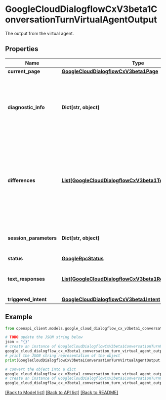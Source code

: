 # GoogleCloudDialogflowCxV3beta1ConversationTurnVirtualAgentOutput

The output from the virtual agent.

## Properties

Name | Type | Description | Notes
------------ | ------------- | ------------- | -------------
**current_page** | [**GoogleCloudDialogflowCxV3beta1Page**](GoogleCloudDialogflowCxV3beta1Page.md) |  | [optional] 
**diagnostic_info** | **Dict[str, object]** | Required. Input only. The diagnostic info output for the turn. Required to calculate the testing coverage. | [optional] 
**differences** | [**List[GoogleCloudDialogflowCxV3beta1TestRunDifference]**](GoogleCloudDialogflowCxV3beta1TestRunDifference.md) | Output only. If this is part of a result conversation turn, the list of differences between the original run and the replay for this output, if any. | [optional] [readonly] 
**session_parameters** | **Dict[str, object]** | The session parameters available to the bot at this point. | [optional] 
**status** | [**GoogleRpcStatus**](GoogleRpcStatus.md) |  | [optional] 
**text_responses** | [**List[GoogleCloudDialogflowCxV3beta1ResponseMessageText]**](GoogleCloudDialogflowCxV3beta1ResponseMessageText.md) | The text responses from the agent for the turn. | [optional] 
**triggered_intent** | [**GoogleCloudDialogflowCxV3beta1Intent**](GoogleCloudDialogflowCxV3beta1Intent.md) |  | [optional] 

## Example

```python
from openapi_client.models.google_cloud_dialogflow_cx_v3beta1_conversation_turn_virtual_agent_output import GoogleCloudDialogflowCxV3beta1ConversationTurnVirtualAgentOutput

# TODO update the JSON string below
json = "{}"
# create an instance of GoogleCloudDialogflowCxV3beta1ConversationTurnVirtualAgentOutput from a JSON string
google_cloud_dialogflow_cx_v3beta1_conversation_turn_virtual_agent_output_instance = GoogleCloudDialogflowCxV3beta1ConversationTurnVirtualAgentOutput.from_json(json)
# print the JSON string representation of the object
print(GoogleCloudDialogflowCxV3beta1ConversationTurnVirtualAgentOutput.to_json())

# convert the object into a dict
google_cloud_dialogflow_cx_v3beta1_conversation_turn_virtual_agent_output_dict = google_cloud_dialogflow_cx_v3beta1_conversation_turn_virtual_agent_output_instance.to_dict()
# create an instance of GoogleCloudDialogflowCxV3beta1ConversationTurnVirtualAgentOutput from a dict
google_cloud_dialogflow_cx_v3beta1_conversation_turn_virtual_agent_output_from_dict = GoogleCloudDialogflowCxV3beta1ConversationTurnVirtualAgentOutput.from_dict(google_cloud_dialogflow_cx_v3beta1_conversation_turn_virtual_agent_output_dict)
```
[[Back to Model list]](../README.md#documentation-for-models) [[Back to API list]](../README.md#documentation-for-api-endpoints) [[Back to README]](../README.md)


